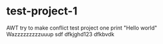 # test-project-1
AWT try to make conflict test project one
print "Hello world"
Wazzzzzzzzzuuup
sdf
dfkjghd123
dfkbvdk
